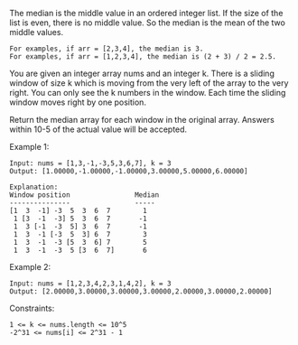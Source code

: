 The median is the middle value in an ordered integer list. If the size of the list is even, there is no middle value. So the median is the mean of the two middle values.

    For examples, if arr = [2,3,4], the median is 3.
    For examples, if arr = [1,2,3,4], the median is (2 + 3) / 2 = 2.5.

You are given an integer array nums and an integer k. There is a sliding window of size k which is moving from the very left of the array to the very right. You can only see the k numbers in the window. Each time the sliding window moves right by one position.

Return the median array for each window in the original array. Answers within 10-5 of the actual value will be accepted.

 

Example 1:

    Input: nums = [1,3,-1,-3,5,3,6,7], k = 3
    Output: [1.00000,-1.00000,-1.00000,3.00000,5.00000,6.00000]

    Explanation: 
    Window position                Median
    ---------------                -----
    [1  3  -1] -3  5  3  6  7        1
     1 [3  -1  -3] 5  3  6  7       -1
     1  3 [-1  -3  5] 3  6  7       -1
     1  3  -1 [-3  5  3] 6  7        3
     1  3  -1  -3 [5  3  6] 7        5
     1  3  -1  -3  5 [3  6  7]       6

Example 2:

    Input: nums = [1,2,3,4,2,3,1,4,2], k = 3
    Output: [2.00000,3.00000,3.00000,3.00000,2.00000,3.00000,2.00000]

 

Constraints:

    1 <= k <= nums.length <= 10^5
    -2^31 <= nums[i] <= 2^31 - 1

